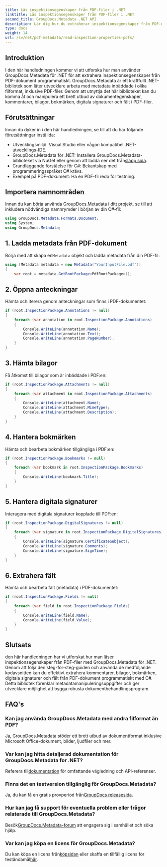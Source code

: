 ```yaml
---
title: Läs inspektionsegenskaper från PDF-filer i .NET
linktitle: Läs inspektionsegenskaper från PDF-filer i .NET
second_title: GroupDocs.Metadata .NET API
description: Lär dig hur du extraherar inspektionsegenskaper från PDF-dokument med GroupDocs.Metadata för .NET. Utforska kommentarer, bilagor och mer.
type: docs
weight: 14
url: /sv/net/pdf-metadata/read-inspection-properties-pdfs/
---
```

## Introduktion
I den här handledningen kommer vi att utforska hur man använder GroupDocs.Metadata för .NET för att extrahera inspektionsegenskaper från PDF-dokument programmatiskt. GroupDocs.Metadata är ett kraftfullt .NET-bibliotek som låter utvecklare arbeta med metadata inbäddade i olika filformat, inklusive PDF-filer. Genom att utnyttja det här biblioteket kan du komma åt och manipulera ett brett utbud av dokumentegenskaper, kommentarer, bilagor, bokmärken, digitala signaturer och fält i PDF-filer.
## Förutsättningar
Innan du dyker in i den här handledningen, se till att du har följande förutsättningar inställda:
- Utvecklingsmiljö: Visual Studio eller någon kompatibel .NET-utvecklings-IDE.
-  GroupDocs.Metadata för .NET: Installera GroupDocs.Metadata-biblioteket via NuGet eller genom att ladda ner det från[släpp sida](https://releases.groupdocs.com/metadata/net/).
- Grundläggande förståelse för C#: Bekantskap med programmeringsspråket C# krävs.
- Exempel på PDF-dokument: Ha en PDF-fil redo för testning.

## Importera namnområden
Innan du kan börja använda GroupDocs.Metadata i ditt projekt, se till att inkludera nödvändiga namnrymder i början av din C#-fil:
```csharp
using GroupDocs.Metadata.Formats.Document;
using System;
using GroupDocs.Metadata;
```
## 1. Ladda metadata från PDF-dokument
 Börja med att skapa en`Metadata` objekt och ladda metadata från din PDF-fil:
```csharp
using (Metadata metadata = new Metadata("YourInputFile.pdf"))
{
    var root = metadata.GetRootPackage<PdfRootPackage>();
```
## 2. Öppna anteckningar
Hämta och iterera genom anteckningar som finns i PDF-dokumentet:
```csharp
if (root.InspectionPackage.Annotations != null)
{
    foreach (var annotation in root.InspectionPackage.Annotations)
    {
        Console.WriteLine(annotation.Name);
        Console.WriteLine(annotation.Text);
        Console.WriteLine(annotation.PageNumber);
    }
}
```
## 3. Hämta bilagor
Få åtkomst till bilagor som är inbäddade i PDF:en:
```csharp
if (root.InspectionPackage.Attachments != null)
{
    foreach (var attachment in root.InspectionPackage.Attachments)
    {
        Console.WriteLine(attachment.Name);
        Console.WriteLine(attachment.MimeType);
        Console.WriteLine(attachment.Description);
    }
}
```
## 4. Hantera bokmärken
Hämta och bearbeta bokmärken tillgängliga i PDF:en:
```csharp
if (root.InspectionPackage.Bookmarks != null)
{
    foreach (var bookmark in root.InspectionPackage.Bookmarks)
    {
        Console.WriteLine(bookmark.Title);
    }
}
```
## 5. Hantera digitala signaturer
Interagera med digitala signaturer kopplade till PDF:en:
```csharp
if (root.InspectionPackage.DigitalSignatures != null)
{
    foreach (var signature in root.InspectionPackage.DigitalSignatures)
    {
        Console.WriteLine(signature.CertificateSubject);
        Console.WriteLine(signature.Comments);
        Console.WriteLine(signature.SignTime);
    }
}
```
## 6. Extrahera fält
Hämta och bearbeta fält (metadata) i PDF-dokumentet:
```csharp
if (root.InspectionPackage.Fields != null)
{
    foreach (var field in root.InspectionPackage.Fields)
    {
        Console.WriteLine(field.Name);
        Console.WriteLine(field.Value);
    }
}
```

## Slutsats
den här handledningen har vi utforskat hur man läser inspektionsegenskaper från PDF-filer med GroupDocs.Metadata för .NET. Genom att följa den steg-för-steg-guiden och använda de medföljande kodavsnitten kan du effektivt extrahera kommentarer, bilagor, bokmärken, digitala signaturer och fält från PDF-dokument programmatiskt med C#. Detta bibliotek förenklar metadatamanipuleringsuppgifter och ger utvecklare möjlighet att bygga robusta dokumentbehandlingsprogram.

## FAQ's
### Kan jag använda GroupDocs.Metadata med andra filformat än PDF?
Ja, GroupDocs.Metadata stöder ett brett utbud av dokumentformat inklusive Microsoft Office-dokument, bilder, ljudfiler och mer.
### Var kan jag hitta detaljerad dokumentation för GroupDocs.Metadata for .NET?
 Referera till[dokumentation](https://reference.groupdocs.com/metadata/net/) för omfattande vägledning och API-referenser.
### Finns det en testversion tillgänglig för GroupDocs.Metadata?
 Ja, du kan få en gratis provperiod från[GroupDocs releasesida](https://releases.groupdocs.com/).
### Hur kan jag få support för eventuella problem eller frågor relaterade till GroupDocs.Metadata?
 Besök[GroupDocs.Metadata-forum](https://forum.groupdocs.com/c/metadata/14) att engagera sig i samhället och söka hjälp.
### Var kan jag köpa en licens för GroupDocs.Metadata?
Du kan köpa en licens från[köpsidan](https://purchase.groupdocs.com/buy) eller skaffa en tillfällig licens för teständamål[här](https://purchase.groupdocs.com/temporary-license/).